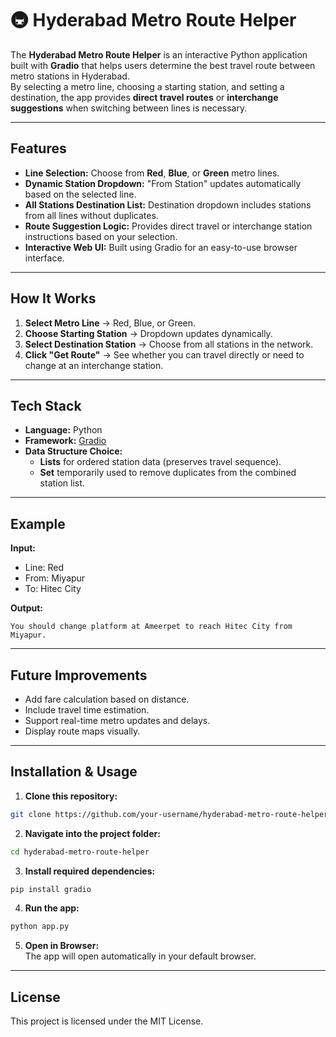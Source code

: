 # 🚇 Hyderabad Metro Route Helper

The **Hyderabad Metro Route Helper** is an interactive Python application built with **Gradio** that helps users determine the best travel route between metro stations in Hyderabad.  
By selecting a metro line, choosing a starting station, and setting a destination, the app provides **direct travel routes** or **interchange suggestions** when switching between lines is necessary.

---

## Features
- **Line Selection:** Choose from **Red**, **Blue**, or **Green** metro lines.
- **Dynamic Station Dropdown:** "From Station" updates automatically based on the selected line.
- **All Stations Destination List:** Destination dropdown includes stations from all lines without duplicates.
- **Route Suggestion Logic:** Provides direct travel or interchange station instructions based on your selection.
- **Interactive Web UI:** Built using Gradio for an easy-to-use browser interface.

---

## How It Works
1. **Select Metro Line** → Red, Blue, or Green.
2. **Choose Starting Station** → Dropdown updates dynamically.
3. **Select Destination Station** → Choose from all stations in the network.
4. **Click "Get Route"** → See whether you can travel directly or need to change at an interchange station.

---

## Tech Stack
- **Language:** Python  
- **Framework:** [Gradio](https://gradio.app/)  
- **Data Structure Choice:**  
  - **Lists** for ordered station data (preserves travel sequence).  
  - **Set** temporarily used to remove duplicates from the combined station list.  

---

## Example
**Input:**  
- Line: Red  
- From: Miyapur  
- To: Hitec City  

**Output:**  
```
You should change platform at Ameerpet to reach Hitec City from Miyapur.
```

---

## Future Improvements
- Add fare calculation based on distance.
- Include travel time estimation.
- Support real-time metro updates and delays.
- Display route maps visually.

---

## Installation & Usage

1. **Clone this repository:**
```bash
git clone https://github.com/your-username/hyderabad-metro-route-helper.git
```
2. **Navigate into the project folder:**
```bash
cd hyderabad-metro-route-helper
```
3. **Install required dependencies:**
```bash
pip install gradio
```
4. **Run the app:**
```bash
python app.py
```
5. **Open in Browser:**  
   The app will open automatically in your default browser.

---

## License
This project is licensed under the MIT License.
